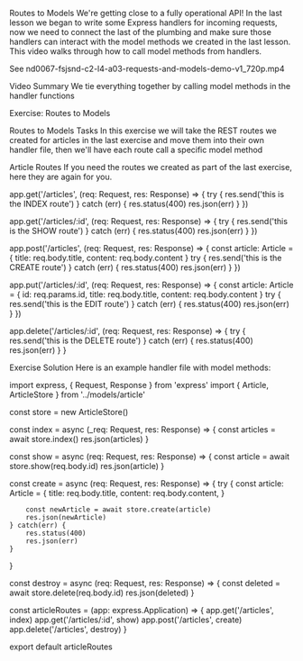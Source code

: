 Routes to Models
We're getting close to a fully operational API! In the last lesson we began to write some Express handlers for incoming requests, now we need to connect the last of the plumbing and make sure those handlers can interact with the model methods we created in the last lesson. This video walks through how to call model methods from handlers.

See
nd0067-fsjsnd-c2-l4-a03-requests-and-models-demo-v1_720p.mp4

Video Summary
We tie everything together by calling model methods in the handler functions


Exercise: Routes to Models



Routes to Models Tasks
In this exercise we will take the REST routes we created for articles in the last exercise and move them into their own handler file, then we'll have each route call a specific model method

Article Routes
If you need the routes we created as part of the last exercise, here they are again for you.

app.get('/articles', (req: Request, res: Response) => {
    try {
        res.send('this is the INDEX route')
    } catch (err) {
        res.status(400)
        res.json(err)
    }
})

app.get('/articles/:id', (req: Request, res: Response) => {
    try {
       res.send('this is the SHOW route')
    } catch (err) {
       res.status(400)
       res.json(err)
    }
})

app.post('/articles', (req: Request, res: Response) => {
    const article: Article = {
      title: req.body.title,
      content: req.body.content
    }
    try {
       res.send('this is the CREATE route')
    } catch (err) {
       res.status(400)
       res.json(err)
    }
})

app.put('/articles/:id', (req: Request, res: Response) => {
    const article: Article = {
      id: req.params.id, 
      title: req.body.title,
      content: req.body.content
    }
    try {
       res.send('this is the EDIT route')
    } catch (err) {
       res.status(400)
       res.json(err)
    }
})

app.delete('/articles/:id', (req: Request, res: Response) => {
    try {
       res.send('this is the DELETE route')
    } catch (err) {
       res.status(400)
       res.json(err)
    }
}




Exercise Solution
Here is an example handler file with model methods:

import express, { Request, Response } from 'express'
import { Article, ArticleStore } from '../models/article'

const store = new ArticleStore()

const index = async (_req: Request, res: Response) => {
  const articles = await store.index()
  res.json(articles)
}

const show = async (req: Request, res: Response) => {
   const article = await store.show(req.body.id)
   res.json(article)
}

const create = async (req: Request, res: Response) => {
    try {
        const article: Article = {
            title: req.body.title,
            content: req.body.content,
        }

        const newArticle = await store.create(article)
        res.json(newArticle)
    } catch(err) {
        res.status(400)
        res.json(err)
    }
}

const destroy = async (req: Request, res: Response) => {
    const deleted = await store.delete(req.body.id)
    res.json(deleted)
}

const articleRoutes = (app: express.Application) => {
  app.get('/articles', index)
  app.get('/articles/:id', show)
  app.post('/articles', create)
  app.delete('/articles', destroy)
}

export default articleRoutes

